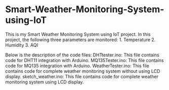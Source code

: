 # Smart-Weather-Monitoring-System-using-IoT
This is my Smart Weather Monitoring System using IoT project. In this project, the following three parameters are monitored:
    1. Temperature 
    2. Humidity
    3. AQI

Below is the description of the code files:
    DHTtester.ino: This file contains code for DHT11 integration with Arduino. 
    MQ135Tester.ino: This file contains code for MQ135 integration with Arduino.
    WeatherTester.ino: This file contains code for complete weather monitoring system without using LCD display.
    sketch_weather.ino: This file contains code for complete weather monitoring system using LCD display.
    
